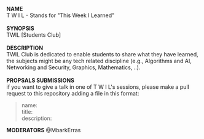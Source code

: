 **NAME**  
T W I L - Stands for "This Week I Learned"  
</br>
**SYNOPSIS**  
TWIL [Students Club]  
</br>
**DESCRIPTION**  
TWIL Club is dedicated to enable students to share what they have learned, the subjects might be any tech related discipline (e.g., Algorithms and AI, Networking and Security, Graphics, Mathematics, ..).  
</br>
**PROPSALS SUBMISSIONS**  
if you want to give a talk in one of T W I L's sessions, please make a pull request to this repository adding a file in this format:  

> name:  
> title:  
> description:

**MODERATORS**
@MbarkErras
